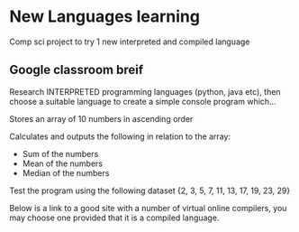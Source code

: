# New Languages learning    
Comp sci project to try 1 new interpreted and compiled language    

## Google classroom breif    
Research INTERPRETED programming languages (python, java etc), then choose a suitable language to create a simple console program which…

Stores an array of 10 numbers in ascending order

Calculates and outputs the following in relation to the array:
- Sum of the numbers
- Mean of the numbers
- Median of the numbers

Test the program using the following dataset {2, 3, 5, 7, 11, 13, 17, 19, 23, 29}

Below is a link to a good site with a number of virtual online compilers, you may choose one provided that it is a compiled language.